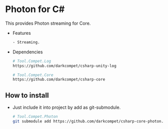 # Photon for C#

This provides Photon streaming for Core.

- Features

	```bash
	- Streaming.
	```

- Dependencies

	```bash
	# Tool.Compet.Log
	https://github.com/darkcompet/csharp-unity-log
	
	# Tool.Compet.Core
	https://github.com/darkcompet/csharp-core
	```


## How to install

- Just include it into project by add as git-submodule.
	
	```bash
	# Tool.Compet.Photon
	git submodule add https://github.com/darkcompet/csharp-core-photon.git
	```
